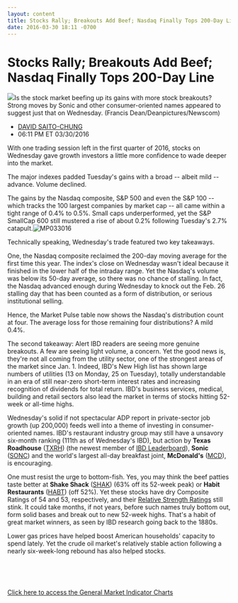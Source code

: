 ```yaml
---
layout: content
title: Stocks Rally; Breakouts Add Beef; Nasdaq Finally Tops 200-Day Line
date: 2016-03-30 18:11 -0700
---
```



Stocks Rally; Breakouts Add Beef; Nasdaq Finally Tops 200-Day Line
===================================================================


![](https://www.investors.com/wp-content/uploads/2016/03/BIGPIC_033016_newscom.jpg)Is the stock market beefing up its gains with more stock breakouts? Strong moves by Sonic and other consumer-oriented names appeared to suggest just that on Wednesday. (Francis Dean/Deanpictures/Newscom) 



* [DAVID SAITO-CHUNG](https://www.investors.com/author/chungd/ "Posts by DAVID SAITO-CHUNG")
* 06:11 PM ET 03/30/2016




With one trading session left in the first quarter of 2016, stocks on Wednesday gave growth investors a little more confidence to wade deeper into the market.


The major indexes padded Tuesday's gains with a broad -- albeit mild -- advance. Volume declined.


The gains by the Nasdaq composite, S&P 500 and even the S&P 100 -- which tracks the 100 largest companies by market cap -- all came within a tight range of 0.4% to 0.5%. Small caps underperformed, yet the S&P SmallCap 600 still mustered a rise of about 0.2% following Tuesday's 2.7% catapult.![MP033016](https://www.investors.com/wp-content/uploads/2016/03/MP033016-209x300.jpg)


Technically speaking, Wednesday's trade featured two key takeaways.


One, the Nasdaq composite reclaimed the 200-day moving average for the first time this year. The index's close on Wednesday wasn't ideal because it finished in the lower half of the intraday range. Yet the Nasdaq's volume was below its 50-day average, so there was no chance of stalling. In fact, the Nasdaq advanced enough during Wednesday to knock out the Feb. 26 stalling day that has been counted as a form of distribution, or serious institutional selling.


Hence, the Market Pulse table now shows the Nasdaq's distribution count at four. The average loss for those remaining four distributions? A mild 0.4%.


The second takeaway: Alert IBD readers are seeing more genuine breakouts. A few are seeing light volume, a concern. Yet the good news is, they're not all coming from the utility sector, one of the strongest areas of the market since Jan. 1. Indeed, IBD's New High list has shown large numbers of utilities (13 on Monday, 25 on Tuesday), totally understandable in an era of still near-zero short-term interest rates and increasing recognition of dividends for total return. IBD's business services, medical, building and retail sectors also lead the market in terms of stocks hitting 52-week or all-time highs.


Wednesday's solid if not spectacular ADP report in private-sector job growth (up 200,000) feeds well into a theme of investing in consumer-oriented names. IBD's restaurant industry group may still have a unsavory six-month ranking (111th as of Wednesday's IBD), but action by **Texas Roadhouse** ([TXRH](https://research.investors.com/quote.aspx?symbol=TXRH)) (the newest member of [IBD Leaderboard](http://leaderboard.investors.com/leaderboard/leaders/default.aspx)), **Sonic** ([SONC](https://research.investors.com/quote.aspx?symbol=SONC)) and the world's largest all-day breakfast joint, **McDonald's** ([MCD](https://research.investors.com/quote.aspx?symbol=MCD)), is encouraging.


One must resist the urge to bottom-fish. Yes, you may think the beef patties taste better at **Shake Shack** ([SHAK](https://research.investors.com/quote.aspx?symbol=SHAK)) (63% off its 52-week peak) or **Habit Restaurants** ([HABT](https://research.investors.com/quote.aspx?symbol=HABT)) (off 52%). Yet these stocks have dry Composite Ratings of 54 and 53, respectively, and their [Relative Strength Ratings](http://research.investors.com/stock-checkup/) still stink. It could take months, if not years, before such names truly bottom out, form solid bases and break out to new 52-week highs. That's a habit of great market winners, as seen by IBD research going back to the 1880s.


Lower gas prices have helped boost American households' capacity to spend lately. Yet the crude oil market's relatively stable action following a nearly six-week-long rebound has also helped stocks.


 


 


[Click here to access the General Market Indicator Charts](https://www.investors.com/wp-content/uploads/2016/03/GMI_033116.pdf)




